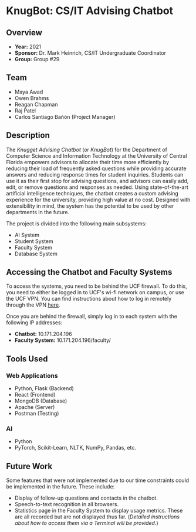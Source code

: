 # KnugBot: CS/IT Advising Chatbot

## Overview

* **Year:** 2021
* **Sponsor:** Dr. Mark Heinrich, CS/IT Undergraduate Coordinator
* **Group:** Group #29

## Team

* Maya Awad
* Owen Brahms
* Reagan Chapman
* Raj Patel
* Carlos Santiago Bañón (Project Manager)

## Description

The *Knugget Advising Chatbot* (or *KnugBot*) for the Department of Computer Science and Information Technology at the University of Central Florida empowers advisors to allocate their time more efficiently by reducing their load of frequently asked questions while providing accurate answers and reducing response times for student inquiries. Students can use it as their first stop for advising questions, and advisors can easily add, edit, or remove questions and responses as needed. Using state-of-the-art artificial intelligence techniques, the chatbot creates a custom advising experience for the university, providing high value at no cost. Designed with extensibility in mind, the system has the potential to be used by other departments in the future.

The project is divided into the following main subsystems:

* AI System
* Student System
* Faculty System
* Database System

## Accessing the Chatbot and Faculty Systems

To access the systems, you need to be behind the UCF firewall. To do this, you need to either be logged in to UCF's wi-fi network on campus, or use the UCF VPN. You can find instructions about how to log in remotely through the VPN [here](https://ucf.service-now.com/ucfit?id=kb_article&sys_id=ff89f4764f45e200be64f0318110c763).

Once you are behind the firewall, simply log in to each system with the following IP addresses:

* **Chatbot:** 10.171.204.196
* **Faculty System:** 10.171.204.196/faculty/

## Tools Used

### Web Applications
* Python, Flask (Backend)
* React (Frontend)
* MongoDB (Database)
* Apache (Server)
* Postman (Testing)

### AI
* Python
* PyTorch, Scikit-Learn, NLTK, NumPy, Pandas, etc.

## Future Work

Some features that were not implemented due to our time constraints could be implemented in the future. These include:

* Display of follow-up questions and contacts in the chatbot.
* Speech-to-text recognition in all browsers.
* Statistics page in the Faculty System to display usage metrics. These are all recorded but are not displayed thus far. (*Detailed instructions about how to access them via a Terminal will be provided.*)
